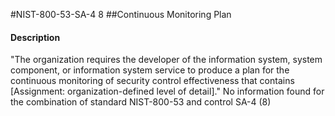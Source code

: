 #NIST-800-53-SA-4 8
##Continuous Monitoring Plan
#### Description
"The organization requires the developer of the information system, system component, or information system service to produce a plan for the continuous monitoring of security control effectiveness that contains [Assignment: organization-defined level of detail]."
No information found for the combination of standard NIST-800-53 and control SA-4 (8)
